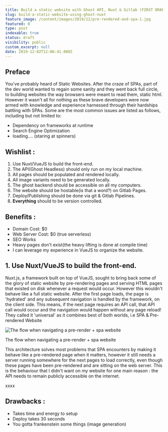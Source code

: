 ```yaml
---
title: Build a static website with Ghost API, Nuxt & Gitlab (FIRST DRAF)
slug: build-a-static-website-using-ghost-nuxt
feature_image: /content/images/2019/12/pre-rendered-and-spa-1.jpg
featured: 0
type: post
indexable: true
status: draft
visibility: public
custom_excerpt: null
date: 2019-12-02T12:06:41.000Z
---
```


## Preface

You've probably heard of Static Websites. After the craze of SPAs, part of the dev world wanted to regain some sanity and they went back full circle, to building websites the way browsers were meant to read them, static html. However it wasn't all for nothing as these brave developers were now armed with knowledge and experience harnessed through their hardships battling with SPAs. Some are the most common issues are listed as follows, including but not limited to:

*   Dependency on frameworks at runtime
*   Search Engine Optimization
*   loading.... (staring at spinners)

## Wishlist :

1.  Use Nuxt/VueJS to build the front-end.
2.  The API(Ghost Headless) should only run on my local machine.
3.  All pages should be populated and rendered locally.
4.  All image variants need to be generated locally.
5.  The ghost backend should be accessible on all my computers.
6.  The website should be hostable(is that a word?) on Gitlab Pages.
7.  Deploy/Publishing should be done via git & Gitlab Pipelines.
8.  **Everything** should to be version controlled.

## Benefits :

*   Domain Cost: $0
*   Web Server Cost: $0 (true serverless)
*   SEO Works
*   Heavy pages don't exist(the heavy lifting is done at compile time)
*   I can leverage my experience in VueJS to organize the website.

## 1\. Use Nuxt/VueJS to build the front-end.

Nuxt.js, a framework built on top of VueJS, sought to bring back some of the glory of static website by pre-rendering pages and serving HTML pages that existed on disk whenever a request would occur. However this wouldn't behave like a full static website. After the first page loads, the page is 'hydrated' and any subsequent navigation is handled by the framework, on the client side. This means, if the next page requires an API call, that API call would occur and the navigation would happen without any page reload! They called it 'universal' as it combines best of both worlds, i.e SPA & Pre-rendered Website

![The flow when navigating a pre-render + spa website](/content/images/2019/12/pre-rendered-and-spa.jpg)

The flow when navigating a pre-render + spa website

This architecture solves most problems that SPA encounters by making it behave like a pre-rendered page when it matters, however it still needs a server running somewhere for the next pages to load correctly, even though these pages have been pre-rendered and are sitting on the web server. This is the behaviour that I didn't want on my website for one main reason : the API needs to remain publicly accessible on the internet.

xxxx

## **Drawbacks :**

*   Takes time and energy to setup
*   Deploy takes 30 seconds
*   You gotta frankenstein some things (image generation)